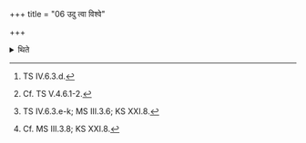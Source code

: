 +++
title = "06 उदु त्वा विश्वे"

+++

<details><summary>थिते</summary>

6. With ud u tvā, viśve devāḥ...[^1] having lifted up fire[^2], with five verses beginning with pañca diśo daivīḥ[^3] he brings it upto the Āgnidhra (shed). [^4]   

[^1]: TS IV.6.3.d.  

[^2]: Cf. TS V.4.6.1-2.  

[^3]: TS IV.6.3.e-k; MS III.3.6; KS XXI.8.  

[^4]: Cf. MS III.3.8; KS XXI.8.  
</details>
